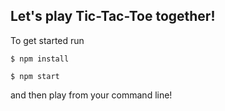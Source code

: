 ## Let's play Tic-Tac-Toe together!

To get started run
```
$ npm install

$ npm start
```
and then play from your command line! 